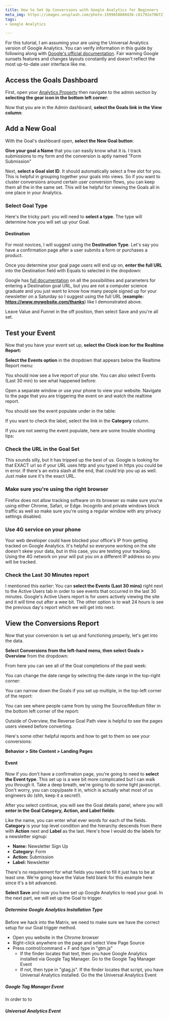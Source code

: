 ```yaml
---
title: How to Set Up Conversions with Google Analytics for Beginners
meta_img: https://images.unsplash.com/photo-1599658880436-c61792e70672?ixlib=rb-1.2.1&ixid=MnwxMjA3fDB8MHxwaG90by1wYWdlfHx8fGVufDB8fHx8&auto=format&fit=crop&w=1050&q=80
tags:
- Google Analytics

---
```

For this tutorial, I am assuming your are using the Universal Analytics version of Google Analytics. You can verify information in this guide by following along with [Google's official documentation](https://support.google.com/analytics/answer/1032415?hl=en&ref_topic=6150889#zippy=%2Cin-this-article "Google's official documentation"). Fair warning Google sunsets features and changes layouts constantly and doesn't reflect the most up-to-date user interface like me.

## Access the Goals Dashboard

First, open your [Analytics Property](https://analytics.google.com/) then navigate to the admin section by **selecting the gear icon in the bottom left corner**:

Now that you are in the Admin dashboard, **select the Goals link in the View column**:

## Add a New Goal

With the Goal's dashboard open, **select the New Goal button**:

**Give your goal a Name** that you can easily know what it is. I track submissions to my form and the conversion is aptly named "Form Submission"

Next, **select a Goal slot ID**. It should automatically select a free slot for you. This is helpful in grouping together your goals into views. So if you want to cluster conversions around certain user conversion flows, you can keep them all the in the same set. This will be helpful for viewing the Goals all in one place in your Analytics.

### Select Goal Type

Here's the tricky part: you will need to **select a type**. The type will determine how you will set up your Goal.

#### Destination

For most novices, I will suggest using the **Destination Type**. Let's say you have a confirmation page after a user submits a form or purchases a product.

Once you determine your goal page users will end up on, **enter the full URL** into the Destination field with Equals to selected in the dropdown:

Google has [full documentation](https://support.google.com/analytics/answer/1116091?hl=en#zippy=%2Cin-this-article) on all the possibilities and parameters for entering a Destination goal URL, but you are not a computer science graduate and you just want to know how many people signed up for your newsletter on a Saturday so I suggest using the full URL (**example: https://www.mywebsite.com/thanks**) like I demonstrated above.

Leave Value and Funnel in the off position, then select Save and you're all set.

## Test your Event

Now that you have your event set up, **select the Clock icon for the Realtime Report:**

**Select the Events option** in the dropdown that appears below the Realtime Report menu: 

You should now see a live report of your site. You can also select Events (Last 30 min) to see what happened before:

Open a separate window or use your phone to view your website. Navigate to the page that you are triggering the event on and watch the realtime report. 

You should see the event populate under in the table: 

If you want to check the label, select the link in the  **Category** column. 

If you are not seeing the event populate, here are some trouble shooting tips: 

### Check the URL in the Goal Set

This sounds silly, but it has tripped up the best of us. Google is looking for that EXACT url so if your URL uses http and you typed in https you could be in error. If there's an extra slash at the end, that could trip you up as well. Just make sure it's the exact URL. 

### Make sure you're using the right browser

Firefox does not allow tracking software on its browser so make sure you're using either Chrome, Safari, or Edge. Incognito and private windows block traffic as well so make sure you're using a regular window with any privacy settings disabled. 

### Use 4G service on your phone

Your web developer could have blocked your office's IP from getting tracked on Google Analytics. It's helpful so everyone working on the site doesn't skew your data, but in this case, you are testing your tracking. Using the 4G network on your will put you on a different IP address so you will be tracked. 

### Check the Last 30 Minutes report

I mentioned this earlier: You can **select the Events (Last 30 mins)** right next to the Active Users tab in order to see events that occurred in the last 30 minutes. Google's Active Users report is for users actively viewing the site and it will time out after a wee bit. The other option is to wait 24 hours is see the previous day's report which we will get into next. 

## View the Conversions Report

Now that your conversion is set up and functioning properly, let's get into the data. 

**Select Conversions from the left-hand menu, then select Goals > Overview** from the dropdown: 

From here you can see all of the Goal completions of the past week:

You can change the date range by selecting the date range in the top-right corner: 

You can narrow down the Goals if you set up multiple, in the top-left corner of the report: 

You can see where people came from by using the Source/Medium filter in the bottom left corner of the report: 

Outside of Overview, the Reverse Goal Path view is helpful to see the pages users viewed before converting. 

Here's some other helpful reports and how to get to them so see your conversions: 

**Behavior > Site Content > Landing Pages**  

#### Event

Now if you don't have a confirmation page, you're going to need to **select the Event type**. This set up is a wee bit more complicated but I can walk you through it. Take a deep breath, we're going to do some light javascript. Don't worry, you can copy/paste it in, which is actually what most of us engineers do (shh, keep it a secret!).

After you select continue, you will see the Goal details panel, where you will **enter in the Goal Category, Action, and Label fields**:

Like the name, you can enter what ever words for each of the fields. **Category** is your top level condition and the hierarchy descends from there with **Action** next and **Label** as the last. Here's how I would do the labels for a newsletter signup:

* **Name:** Newsletter Sign Up
* **Category:** Form
* **Action:** Submission
* **Label:** Newsletter

There's no requirement for what fields you need to fill it just has to be at least one. We're going leave the Value field blank for this example here since it's a bit advanced.

**Select Save** and now you have set up Google Analytics to read your goal. In the next part, we will set up the Goal to trigger.

##### Determine Google Analytics Installation Type

Before we hack into the Matrix, we need to make sure we have the correct setup for our Goal trigger method.

* Open you website in the Chrome browser
* Right-click anywhere on the page and select View Page Source
* Press control/command + F and type in "gtm.js"
  * If the finder locates that text, then you have Google Analytics installed via Google Tag Manager. Go to the Google Tag Manager Event
  * If not, then type in "gtag.js". If the finder locates that script, you have Universal Analytics installed. Go the the Universal Analytics Event

##### Google Tag Manager Event

In order to to 

##### Universal Analytics Event